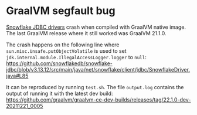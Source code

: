 # GraalVM segfault bug

[Snowflake JDBC drivers](https://docs.snowflake.com/en/user-guide/jdbc.html) crash when compiled with GraalVM native
image. The last GraalVM release where it still worked was GraalVM 21.1.0.

The crash happens on the following line where `sun.misc.Unsafe.putObjectVolatile` is used to
set `jdk.internal.module.IllegalAccessLogger.logger` to `null`:
https://github.com/snowflakedb/snowflake-jdbc/blob/v3.13.12/src/main/java/net/snowflake/client/jdbc/SnowflakeDriver.java#L85

It can be reproduced by running `test.sh`. The file `output.log` contains the output of running it with the latest dev
build: https://github.com/graalvm/graalvm-ce-dev-builds/releases/tag/22.1.0-dev-20211221_0005
